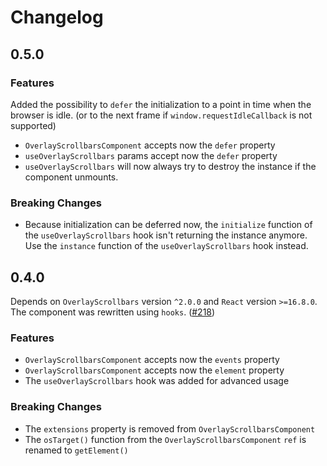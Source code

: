 # Changelog

## 0.5.0

### Features

Added the possibility to `defer` the initialization to a point in time when the browser is idle. (or to the next frame if `window.requestIdleCallback` is not supported) 
- `OverlayScrollbarsComponent` accepts now the `defer` property
- `useOverlayScrollbars` params accept now the `defer` property
- `useOverlayScrollbars` will now always try to destroy the instance if the component unmounts.

### Breaking Changes

- Because initialization can be deferred now, the `initialize` function of the `useOverlayScrollbars` hook isn't returning the instance anymore. Use the `instance` function of the `useOverlayScrollbars` hook instead.

## 0.4.0

Depends on `OverlayScrollbars` version `^2.0.0` and `React` version `>=16.8.0`.  
The component was rewritten using `hooks`. ([#218](https://github.com/KingSora/OverlayScrollbars/pull/218))

### Features

- `OverlayScrollbarsComponent` accepts now the `events` property
- `OverlayScrollbarsComponent` accepts now the `element` property
- The `useOverlayScrollbars` hook was added for advanced usage 

### Breaking Changes

- The `extensions` property is removed from `OverlayScrollbarsComponent`
- The `osTarget()` function from the `OverlayScrollbarsComponent` `ref` is renamed to `getElement()`